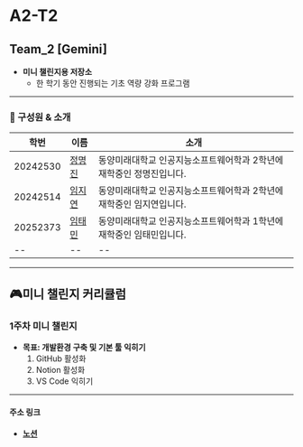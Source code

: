 # A2-T2

## Team_2 [Gemini]
- **미니 챌린지용 저장소**
  - 한 학기 동안 진행되는 기초 역량 강화 프로그램

---
### 👤 구성원 & 소개
|학번|이름|소개|
|--|--|--|
|20242530|[정명진](https://github.com/wamong)|동양미래대학교 인공지능소프트웨어학과 2학년에 재학중인 정명진입니다.|
|20242514|[임지연](https://github.com/zziziz)|동양미래대학교 인공지능소프트웨어학과 2학년에 재학중인 임지연입니다.|
|20252373|[임태민](https://github.com/itm22)|동양미래대학교 인공지능소프트웨어학과 1학년에 재학중인 임태민입니다.|
|--|--|--|
---

## 🎮미니 챌린지 커리큘럼

### 1주차 미니 챌린지
- **목표: 개발환경 구축 및 기본 툴 익히기**
  1. GitHub 활성화
  2. Notion 활성화
  3. VS Code 익히기

 ---
 
#### 주소 링크
- **[노션](https://www.notion.so/a-two/2-1b902443404680d5a09ce49257626234)**
